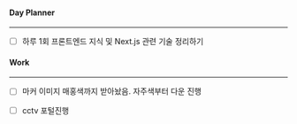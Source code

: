 
#### Day Planner
---
- [ ] 하루 1회 프론트엔드 지식 및 Next.js 관련 기술 정리하기


#### Work
---
- [ ] 마커 이미지 매홍색까지 받아놨음. 자주색부터 다운 진행
- [ ] cctv 포털진행

